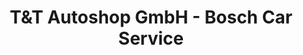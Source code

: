 ---
title: "T&T Autoshop GmbH - Bosch Car Service"
url: /schifferstadt/tundt-autoshop-gmbh-bosch-car-service/
shop: Autowerkstatt
---